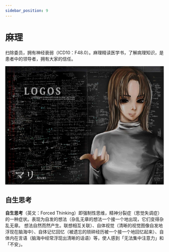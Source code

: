 ```yaml
---
sidebar_position: 9
---
```


# 麻理

扫除委员，拥有神经衰弱（ICD10：F48.0）。麻理精读医学书，了解病理知识，是患者中的领导者，拥有大家的信任。

![mari](../images/thumb_mari.jpg)

## 自生思考

**自生思考**（英文：Forced Thinking）即强制性思维，精神分裂症（思觉失调症）的一种症状。表现为自发的想法（杂乱无章的想法一个接一个地出现，它们变得杂乱无章。 想法自然而然产生。联想相互关联）、自体视觉（清晰的视觉图像自发地浮现在脑海中）、自体记忆回忆（被遗忘的琐碎经历被一个接一个地回忆起来）、自体内在言语（脑海中经常浮现出清晰的话语）等，使人感到「无法集中注意力」和「不安」。
